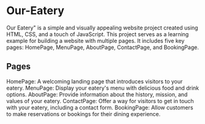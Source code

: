 # Our-Eatery
Our Eatery" is a simple and visually appealing website project created using HTML, CSS, and a touch of JavaScript. This project serves as a learning example for building a website with multiple pages. It includes five key pages: HomePage, MenuPage, AboutPage, ContactPage, and BookingPage.

## Pages
HomePage: A welcoming landing page that introduces visitors to your eatery.
MenuPage: Display your eatery's menu with delicious food and drink options.
AboutPage: Provide information about the history, mission, and values of your eatery.
ContactPage: Offer a way for visitors to get in touch with your eatery, including a contact form.
BookingPage: Allow customers to make reservations or bookings for their dining experience.
